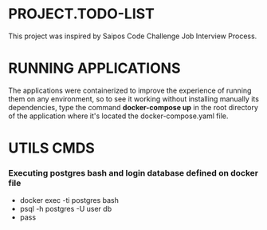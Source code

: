 # PROJECT.TODO-LIST
This project was inspired by Saipos Code Challenge Job Interview Process.

# RUNNING APPLICATIONS
The applications were containerized to improve the experience of running them on any environment, so to see it working without installing manually its dependencies, type the command **docker-compose up** in the root directory of the application where it's located the docker-compose.yaml file.

# UTILS CMDS

### Executing postgres bash and login database defined on docker file

- docker exec -ti postgres bash
- psql -h postgres -U user db
- pass